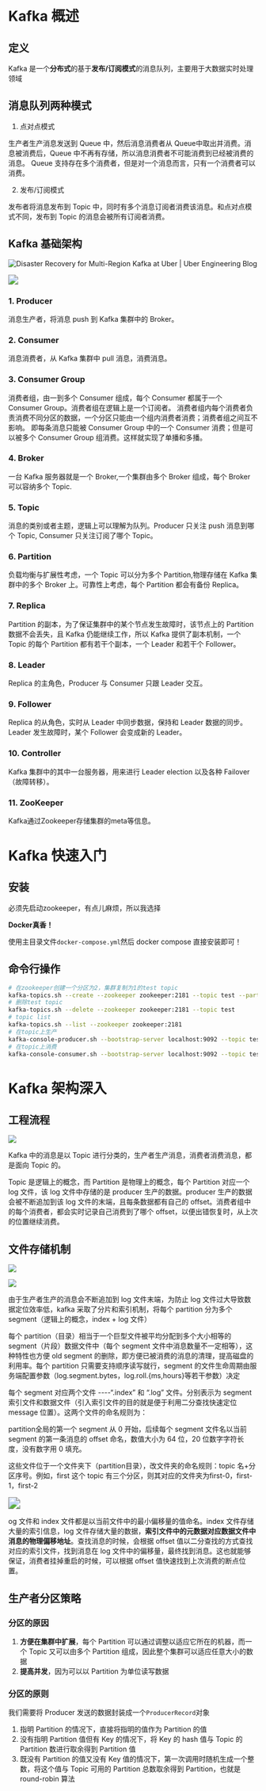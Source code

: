 # Kafka 概述

## 定义

Kafka 是一个**分布式**的基于**发布/订阅模式**的消息队列，主要用于大数据实时处理领域

## 消息队列两种模式

1. 点对点模式

生产者生产消息发送到 Queue 中，然后消息消费者从 Queue中取出并消费。消息被消费后，Queue 中不再有存储，所以消息消费者不可能消费到已经被消费的消息。 Queue 支持存在多个消费者，但是对一个消息而言，只有一个消费者可以消费。

2. 发布/订阅模式

发布者将消息发布到 Topic 中，同时有多个消息订阅者消费该消息。和点对点模式不同，发布到 Topic 的消息会被所有订阅者消费。

## Kafka 基础架构

![Disaster Recovery for Multi-Region Kafka at Uber | Uber Engineering Blog](img/1.png)

<img src="img/2.png" style="zoom:125%;" />

### 1. Producer

消息生产者，将消息 push 到 Kafka 集群中的 Broker。

### 2. Consumer

消息消费者，从 Kafka 集群中 pull 消息，消费消息。

### 3. Consumer Group

消费者组，由一到多个 Consumer 组成，每个 Consumer 都属于一个 Consumer Group。消费者组在逻辑上是一个订阅者。
消费者组内每个消费者负责消费不同分区的数据，一个分区只能由一个组内消费者消费；消费者组之间互不影响。
即每条消息只能被 Consumer Group 中的一个 Consumer 消费；但是可以被多个 Consumer Group 组消费。这样就实现了单播和多播。

### 4. Broker

一台 Kafka 服务器就是一个 Broker,一个集群由多个 Broker 组成，每个 Broker 可以容纳多个 Topic.

### 5. Topic

消息的类别或者主题，逻辑上可以理解为队列。Producer 只关注 push 消息到哪个 Topic, Consumer 只关注订阅了哪个 Topic。

### 6. Partition

负载均衡与扩展性考虑，一个 Topic 可以分为多个 Partition,物理存储在 Kafka 集群中的多个 Broker 上。可靠性上考虑，每个 Partition 都会有备份 Replica。

### 7. Replica

Partition 的副本，为了保证集群中的某个节点发生故障时，该节点上的 Partition 数据不会丢失，且 Kafka 仍能继续工作，所以 Kafka 提供了副本机制，一个 Topic 的每个 Partition 都有若干个副本，一个 Leader 和若干个 Follower。

### 8. Leader

Replica 的主角色，Producer 与 Consumer 只跟 Leader 交互。

### 9. Follower

Replica 的从角色，实时从 Leader 中同步数据，保持和 Leader 数据的同步。Leader 发生故障时，某个 Follower 会变成新的 Leader。

### 10. Controller

Kafka 集群中的其中一台服务器，用来进行 Leader election 以及各种 Failover（故障转移）。

### 11. ZooKeeper

Kafka通过Zookeeper存储集群的meta等信息。

# Kafka 快速入门

## 安装

必须先启动zookeeper，有点儿麻烦，所以我选择

**Docker真香！**

使用主目录文件`docker-compose.yml`然后 docker compose 直接安装即可！

## 命令行操作

```bash
# 在zookeeper创建一个分区为2，集群复制为1的test topic
kafka-topics.sh --create --zookeeper zookeeper:2181 --topic test --partitions 2 --replication-factor 1 
# 删除test topic
kafka-topics.sh --delete --zookeeper zookeeper:2181 --topic test 
# topic list
kafka-topics.sh --list --zookeeper zookeeper:2181
# 在topic上生产
kafka-console-producer.sh --bootstrap-server localhost:9092 --topic test
# 在topic上消费
kafka-console-consumer.sh --bootstrap-server localhost:9092 --topic test
```

# Kafka 架构深入

## 工程流程

![](img/5.png)

Kafka 中的消息是以 Topic 进行分类的，生产者生产消息，消费者消费消息，都是面向 Topic 的。

Topic 是逻辑上的概念，而 Partition 是物理上的概念，每个 Partition 对应一个 log 文件，该 log 文件中存储的是 producer 生产的数据。producer 生产的数据会被不断追加到该 log 文件的末端，且每条数据都有自己的 offset。消费者组中的每个消费者，都会实时记录自己消费到了哪个 offset，以便出错恢复时，从上次的位置继续消费。

## 文件存储机制

![](img/3.png)

<img src="img/4.png" style="zoom:100%;" />

由于生产者生产的消息会不断追加到 log 文件末端，为防止 log 文件过大导致数据定位效率低，kafka 采取了分片和索引机制，将每个 partition 分为多个 segment（逻辑上的概念，index + log 文件）

每个 partition（目录）相当于一个巨型文件被平均分配到多个大小相等的 segment（片段）数据文件中（每个 segment 文件中消息数量不一定相等），这种特性也方便 old segment 的删除，即方便已被消费的消息的清理，提高磁盘的利用率。每个 partition 只需要支持顺序读写就行，segment 的文件生命周期由服务端配置参数（log.segment.bytes，log.roll.{ms,hours}等若干参数）决定

每个 segment 对应两个文件 ----“.index” 和 “.log” 文件。分别表示为 segment 索引文件和数据文件（引入索引文件的目的就是便于利用二分查找快速定位 message 位置）。这两个文件的命名规则为：

partition全局的第一个 segment 从 0 开始，后续每个 segment 文件名以当前 segment 的第一条消息的 offset 命名，数值大小为 64 位，20 位数字字符长度，没有数字用 0 填充。

这些文件位于一个文件夹下（partition目录），改文件夹的命名规则：topic 名+分区序号。例如，first 这个 topic 有三个分区，则其对应的文件夹为first-0，first-1，first-2

<img src="img/6.png" style="zoom:150%;" />

og 文件和 index 文件都是以当前文件中的最小偏移量的值命名。index 文件存储大量的索引信息，log 文件存储大量的数据，**索引文件中的元数据对应数据文件中消息的物理偏移地址**。查找消息的时候，会根据 offset 值以二分查找的方式查找对应的索引文件，找到消息在 log 文件中的偏移量，最终找到消息。这也就能够保证，消费者挂掉重启的时候，可以根据 offset 值快速找到上次消费的断点位置。

## 生产者分区策略

### 分区的原因

1. **方便在集群中扩展**，每个 Partition 可以通过调整以适应它所在的机器，而一个 Topic 又可以由多个 Partition 组成，因此整个集群可以适应任意大小的数据
2. **提高并发**，因为可以以 Partition 为单位读写数据

### 分区的原则

我们需要将 Producer 发送的数据封装成一个`ProducerRecord`对象

1. 指明 Partition 的情况下，直接将指明的值作为 Partition 的值
2. 没有指明 Partition 值但有 Key 的情况下，将 Key 的 hash 值与 Topic 的 Partition 数进行取余得到 Partition 值
3. 既没有 Partition 的值又没有 Key 值的情况下，第一次调用时随机生成一个整数，将这个值与 Topic 可用的 Partition 总数取余得到 Partition，也就是 round-robin 算法

